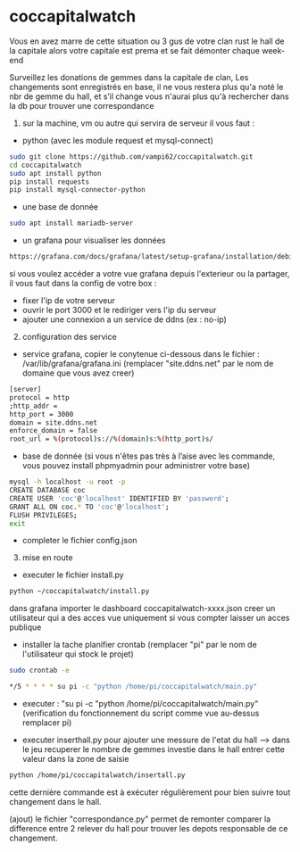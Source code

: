 # coccapitalwatch

Vous en avez marre de cette situation ou 3 gus de votre clan rust le hall de la capitale alors votre capitale est prema et se fait démonter chaque week-end

Surveillez les donations de gemmes dans la capitale de clan,
Les changements sont enregistrés en base, il ne vous restera plus qu'a noté le nbr de gemme du hall, et s’il change vous n'aurai plus qu'à rechercher dans la db pour trouver une correspondance

1) sur la machine, vm ou autre qui servira de serveur il vous faut :
- python (avec les module request et mysql-connect)
```sh
sudo git clone https://github.com/vampi62/coccapitalwatch.git
cd coccapitalwatch
sudo apt install python
pip install requests
pip install mysql-connector-python
```
- une base de donnée
```sh 
sudo apt install mariadb-server
```
- un grafana pour visualiser les données
```sh
https://grafana.com/docs/grafana/latest/setup-grafana/installation/debian/
```

si vous voulez accéder a votre vue grafana depuis l'exterieur ou la partager, il vous faut dans la config de votre box :
- fixer l'ip de votre serveur
- ouvrir le port 3000 et le rediriger vers l'ip du serveur
- ajouter une connexion a un service de ddns (ex : no-ip)

2) configuration des service

- service grafana, copier le conytenue ci-dessous dans le fichier : /var/lib/grafana/grafana.ini
(remplacer "site.ddns.net" par le nom de domaine que vous avez creer)
```sh
[server]
protocol = http
;http_addr =
http_port = 3000
domain = site.ddns.net
enforce_domain = false
root_url = %(protocol)s://%(domain)s:%(http_port)s/
```

- base de donnée
(si vous n'êtes pas très à l’aise avec les commande, vous pouvez install phpmyadmin pour administrer votre base)
```sh
mysql -h localhost -u root -p
CREATE DATABASE coc
CREATE USER 'coc'@'localhost' IDENTIFIED BY 'password';
GRANT ALL ON coc.* TO 'coc'@'localhost';
FLUSH PRIVILEGES;
exit
```

- completer le fichier config.json

3) mise en route
- executer le fichier install.py
```sh
python ~/coccapitalwatch/install.py
```

dans grafana importer le dashboard coccapitalwatch-xxxx.json
creer un utilisateur qui a des acces vue uniquement si vous compter laisser un acces publique

- installer la tache planifier
crontab (remplacer "pi" par le nom de l'utilisateur qui stock le projet)
```sh
sudo crontab -e

*/5 * * * * su pi -c "python /home/pi/coccapitalwatch/main.py"
```
- executer : "su pi -c "python /home/pi/coccapitalwatch/main.py"
(verification du fonctionnement du script comme vue au-dessus remplacer pi)


- executer inserthall.py pour ajouter une messure de l'etat du hall --> dans le jeu recuperer le nombre de gemmes investie dans le hall entrer cette valeur dans la zone de saisie
```sh
python /home/pi/coccapitalwatch/insertall.py
```
cette dernière commande est à exécuter régulièrement pour bien suivre tout changement dans le hall.

(ajout)
le fichier "correspondance.py" permet de remonter comparer la difference entre 2 relever du hall pour trouver les depots responsable de ce changement.